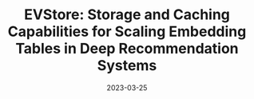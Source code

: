 ---
title: "EVStore: Storage and Caching Capabilities for Scaling Embedding Tables in Deep Recommendation Systems"
collection: publications
permalink: /publication/2023-03-25-evstore
date: 2023-03-25
venue: '28th ACM International Conference on Architectural Support for Programming Languages and Operating Systems'
paperurl: 'http://kahfizulkifli.github.io/files/asplos23-EVStore.pdf'
authors: 'Daniar H. Kurniawan, Ruipu Wang, Kahfi S. Zulkifli, Fandi A. Wiranata, John Bent, Ymir Vigfusson, and Haryadi S. Gunawi'
---